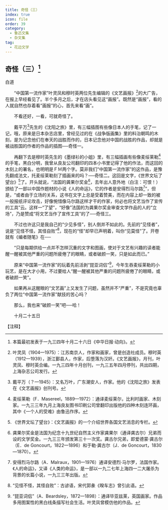 ```yaml
---
title: 奇怪（三）
index: true
icon: file
order: 39
category:
  - 鲁迅文集
  - 杂文集
tag:  
  - 花边文学
---
```


## 奇怪（三）[^①]

白道

　　“中国第一流作家”叶灵凤和穆时英两位先生编辑的《文艺画报》[^②]的大广告，在报上早经看见了。半个多月之后，才在店头看见这“画报”。既然是“画报”，看的人就自然也存着看“画报”的心，首先来看“画”。

　　不看还好，一看，可就奇怪了。

　　戴平万[^③]先生的《沈阳之旅》里，有三幅插图有些像日本人的手笔，记了一记，哦，原来是日本杂志店里，曾经见过的在《战争版画集》里的料治朝鸣的木刻，是为记念他们在奉天的战胜而作的，日本记念他对中国的战胜的作品，却就是被战胜国的作者的作品的插图──奇怪一。

　　再翻下去是穆时英先生的《墨绿衫的小姐》里，有三幅插画有些像麦绥莱勒[^④]的手笔，黑白分明，我曾从良友公司翻印的四本小书里记得了他的作法，而这回的木刻上的署名，也明明是ＦＭ两个字。莫非我们“中国第一流作家”的这作品，是豫先翻成法文，托麦绥莱勒刻了插画来的吗？──奇怪二。这回是文字，《世界文坛了望台》[^⑤]了。开头就说，“法国的龚果尔奖金[^⑥]，去年出人意外地（白注：可恨！）颁给了一部以中国作题材的小说《人的命运》，它的作者是安得烈马尔路[^⑦]”，但是，“或者由于立场的关系，这书在文字上总是受着赞美，而在内容上却一致的被一般报纸评论攻击，好像惋惜像马尔路这样才干的作家，何必也将文艺当作了宣传的工具”云。这样一“了望”，“好像”法国的为龚果尔奖金审查文学作品的人的“立场”，乃是赞成“将文艺当作了宣传工具”的了──奇怪三。

　　不过也许这只是我自己的“少见多怪”，别人倒并不如此的。先前的“见怪者”，说是“见怪不怪，其怪自败”[^⑧]，现在的“怪”却早已声明着，叫你“见莫怪”了。开卷就有《编者随笔》在──

　　“只是每期供给一点并不怎样沉重的文字和图画，使对于文艺有兴趣的读者能醒一醒被其他严重的问题所疲倦了的眼睛，或者破颜一笑，只是如此而已。”

　　原来“中国第一流作家”的玩着先前活剥“琵亚词侣”[^⑨]，今年生吞麦绥莱勒的小玩艺，是在大才小用，不过要给人“醒一醒被其他严重的问题所疲倦了的眼睛，或者破颜一笑”。

　　如果再从这醒眼的“文艺画”上又发生了问题，虽然并不“严重”，不是究竟也辜负了两位“中国第一流作家”献技的苦心吗？

　　那么，我也来“破颜一笑”吧──哈！

　　十月二十五日

【注释】

[^①]:本篇最初发表于一九三四年十月二十六日《中华日报·动向》。

[^②]:叶灵凤（1904—1975）：江苏南京人，作家和画家，曾是创造社成员。穆时英（1912—1939），浙江鄞县人，作家，后堕落为汉奸。《文艺画报》，月刊，叶灵凤、穆时英合编。一九三四年十月创刊，一九三五年四月停刊，共出四期，上海杂志公司发行。

[^③]:戴平万（？—1945）：又名万叶，广东潮安人，作家。他的《沈阳之旅》发表在《文艺画报》创刊号。

[^④]:麦绥莱勒（F．Masereel，1889—1972）：通译麦绥莱尔，比利时画家、木刻家。一九三三年九月上海良友图书印刷公司曾翻印出版他的四种木刻连环画，其中《一个人的受难》由鲁迅作序。

[^⑤]:《世界文坛了望台》：《文艺画报》的一个介绍世界各国文艺消息的专栏。

[^⑥]:龚果尔奖金是法国为纪念十九世纪自然主义作家龚果尔（通译龚古尔）兄弟而设的文学奖金。一九三三年颁发第三十一次奖。龚古尔兄弟，即爱德蒙·龚古尔（E．de Goncourt，1822—1896）和于勒·龚古尔（J．de Goncourt，1830—1870）。

[^⑦]:安得烈马尔路（A．Malraux，1901—1976）通译安德烈·马尔罗，法国作家。《人的命运》，又译《人类的命运》，是一部以一九二七年上海四一二大屠杀为背景的长篇小说，一九三三年出版。

[^⑧]:“见怪不怪，其怪自败”：古谚语，宋代郭彖《暌车志》曾引此语。

[^⑨]:“琵亚词侣”（A．Beardsley，1872—1898）：通译毕亚兹莱，英国画家。作品多用图案性的黑白线条描写社会生活。叶灵凤曾模仿他的作品。
